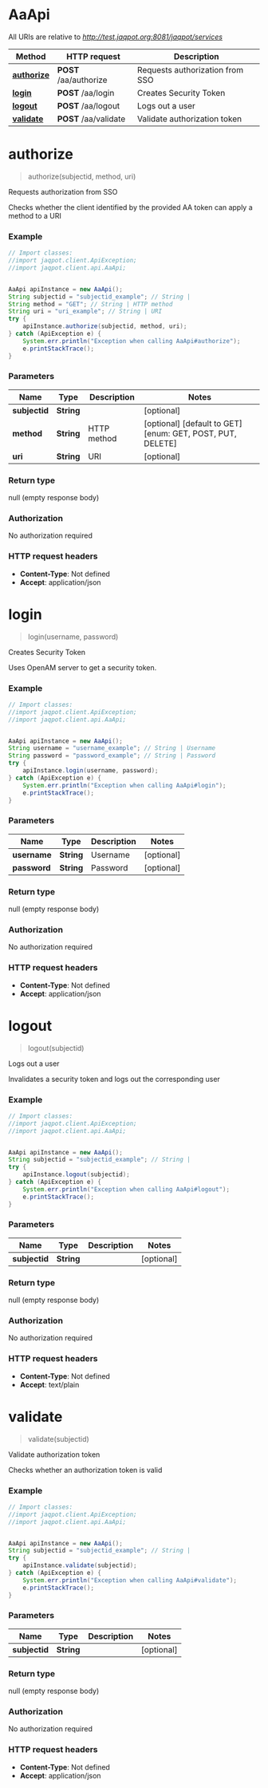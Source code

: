 # AaApi

All URIs are relative to *http://test.jaqpot.org:8081/jaqpot/services*

Method | HTTP request | Description
------------- | ------------- | -------------
[**authorize**](AaApi.md#authorize) | **POST** /aa/authorize | Requests authorization from SSO
[**login**](AaApi.md#login) | **POST** /aa/login | Creates Security Token
[**logout**](AaApi.md#logout) | **POST** /aa/logout | Logs out a user
[**validate**](AaApi.md#validate) | **POST** /aa/validate | Validate authorization token


<a name="authorize"></a>
# **authorize**
> authorize(subjectid, method, uri)

Requests authorization from SSO

Checks whether the client identified by the provided AA token can apply a method to a URI

### Example
```java
// Import classes:
//import jaqpot.client.ApiException;
//import jaqpot.client.api.AaApi;


AaApi apiInstance = new AaApi();
String subjectid = "subjectid_example"; // String | 
String method = "GET"; // String | HTTP method
String uri = "uri_example"; // String | URI
try {
    apiInstance.authorize(subjectid, method, uri);
} catch (ApiException e) {
    System.err.println("Exception when calling AaApi#authorize");
    e.printStackTrace();
}
```

### Parameters

Name | Type | Description  | Notes
------------- | ------------- | ------------- | -------------
 **subjectid** | **String**|  | [optional]
 **method** | **String**| HTTP method | [optional] [default to GET] [enum: GET, POST, PUT, DELETE]
 **uri** | **String**| URI | [optional]

### Return type

null (empty response body)

### Authorization

No authorization required

### HTTP request headers

 - **Content-Type**: Not defined
 - **Accept**: application/json

<a name="login"></a>
# **login**
> login(username, password)

Creates Security Token

Uses OpenAM server to get a security token.

### Example
```java
// Import classes:
//import jaqpot.client.ApiException;
//import jaqpot.client.api.AaApi;


AaApi apiInstance = new AaApi();
String username = "username_example"; // String | Username
String password = "password_example"; // String | Password
try {
    apiInstance.login(username, password);
} catch (ApiException e) {
    System.err.println("Exception when calling AaApi#login");
    e.printStackTrace();
}
```

### Parameters

Name | Type | Description  | Notes
------------- | ------------- | ------------- | -------------
 **username** | **String**| Username | [optional]
 **password** | **String**| Password | [optional]

### Return type

null (empty response body)

### Authorization

No authorization required

### HTTP request headers

 - **Content-Type**: Not defined
 - **Accept**: application/json

<a name="logout"></a>
# **logout**
> logout(subjectid)

Logs out a user

Invalidates a security token and logs out the corresponding user

### Example
```java
// Import classes:
//import jaqpot.client.ApiException;
//import jaqpot.client.api.AaApi;


AaApi apiInstance = new AaApi();
String subjectid = "subjectid_example"; // String | 
try {
    apiInstance.logout(subjectid);
} catch (ApiException e) {
    System.err.println("Exception when calling AaApi#logout");
    e.printStackTrace();
}
```

### Parameters

Name | Type | Description  | Notes
------------- | ------------- | ------------- | -------------
 **subjectid** | **String**|  | [optional]

### Return type

null (empty response body)

### Authorization

No authorization required

### HTTP request headers

 - **Content-Type**: Not defined
 - **Accept**: text/plain

<a name="validate"></a>
# **validate**
> validate(subjectid)

Validate authorization token

Checks whether an authorization token is valid

### Example
```java
// Import classes:
//import jaqpot.client.ApiException;
//import jaqpot.client.api.AaApi;


AaApi apiInstance = new AaApi();
String subjectid = "subjectid_example"; // String | 
try {
    apiInstance.validate(subjectid);
} catch (ApiException e) {
    System.err.println("Exception when calling AaApi#validate");
    e.printStackTrace();
}
```

### Parameters

Name | Type | Description  | Notes
------------- | ------------- | ------------- | -------------
 **subjectid** | **String**|  | [optional]

### Return type

null (empty response body)

### Authorization

No authorization required

### HTTP request headers

 - **Content-Type**: Not defined
 - **Accept**: application/json

